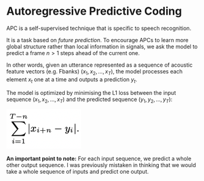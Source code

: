 # Autoregressive Predictive Coding

APC is a self-supervised technique that is specific to speech recognition.

It is a task based on *future prediction*. To encourage APCs to learn more global structure rather than local information in signals, we ask the model to predict a frame $n>1$ steps ahead of the current one.

In other words, given an utterance represented as a sequence of acoustic feature vectors (e.g. Fbanks) $(x_1, x_2, ..., x_T)$, the model processes each element $x_t$ one at a time and outputs a prediction $y_t$.

The model is optimized by minimising the L1 loss between the input sequence $(x_1, x_2, ..., x_T)$ and the predicted sequence $(y_1, y_2, ..., y_T)$:

![](_attachments/Screenshot%202022-03-01%20at%2014.45.04.png)

**An important point to note:** For each input sequence, we predict a whole other output sequence. I was previously mistaken in thinking that we would take a whole sequence of inputs and predict one output.

